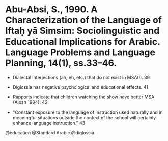 # Abu-Absi, S., 1990. A Characterization of the Language of Iftaḥ yā Simsim: Sociolinguistic and Educational Implications for Arabic.  Language Problems and Language Planning, 14(1), ss.33–46.

- Dialectal interjections (ah, eh, etc.) that do not exist in MSA(!). 39

- Diglossia has negative psychological and educational effects. 41

- Rapports indicate that children watching the show have better MSA (Alosh 1984). 42

- "Constant exposure to the language of instruction used naturally  and in meaningful situations outside the context of the school will certainly enhance language instruction." 43

@education
@Standard Arabic
@diglossia
